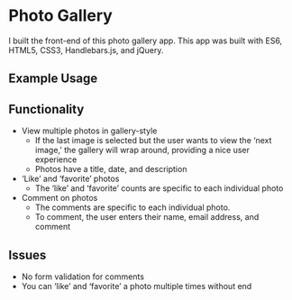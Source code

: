 # Photo Gallery #

I built the front-end of this photo gallery app. This app was built with ES6,
HTML5, CSS3, Handlebars.js, and jQuery.

## Example Usage ##

## Functionality ##

- View multiple photos in gallery-style
  - If the last image is selected but the user wants to view the ‘next image,’
    the gallery will wrap around, providing a nice user experience
  - Photos have a title, date, and description
- ‘Like’ and ‘favorite’ photos
  - The ‘like’ and ‘favorite’ counts are specific to each individual photo
- Comment on photos
  - The comments are specific to each individual photo.
  - To comment, the user enters their name, email address, and comment

## Issues ##

- No form validation for comments
- You can ‘like’ and ‘favorite’ a photo multiple times without end
